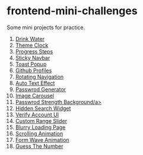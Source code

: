 # frontend-mini-challenges
Some mini projects for practice.
<ol>
  <li><a href="https://premforreal.github.io/frontend-mini-challenges/16.%20Drink%20Water/index.html">Drink Water</a></li>
  <li><a href="https://premforreal.github.io/frontend-mini-challenges/19.%20Theme%20Clock/index.html"> Theme Clock</a></li>
  <li><a href="https://premforreal.github.io/frontend-mini-challenges/2.%20Progress%20Steps/index.html">  Progress Steps </a></li>
  <li><a href="https://premforreal.github.io/frontend-mini-challenges/25.%20Sticky%20Navbar/index.html" > Sticky Navbar</a></li>
  <li><a href="https://premforreal.github.io/frontend-mini-challenges/27.%20Toast%20pop%20up/index.html" > Toast Popup</a></li>
  <li><a href="https://premforreal.github.io/frontend-mini-challenges/28.%20Github%20Profiles/index.html" > Github Profiles</a></li>
  <li><a href="https://premforreal.github.io/frontend-mini-challenges/3.%20Rotating%20Navigation/index.html" > Rotating Navigation</a></li>
  <li><a href="https://premforreal.github.io/frontend-mini-challenges/30.%20Auto%20Text%20Effect/index.html" > Auto Text Effect</a></li>
  <li><a href="https://premforreal.github.io/frontend-mini-challenges/31.%20Password%20Generator/index.html" > Passwrod Generator</a></li>
  <li><a href="https://premforreal.github.io/frontend-mini-challenges/35.%20Image%20Carousel/index.html" > Image Carousel</a></li>
  <li><a href="https://premforreal.github.io/frontend-mini-challenges/39.%20Password%20Strength%20Background/index.html" > Passwrod Strength Background/a></li>
  <li><a href="https://premforreal.github.io/frontend-mini-challenges/4.%20Hidden%20Search%20Widget/index.html" > Hidden Search Widget</a></li>
  <li><a href="https://premforreal.github.io/frontend-mini-challenges/41.%20Verify%20Account%20UI/index.html">Verify Account UI</a></li>
  <li><a href="https://premforreal.github.io/frontend-mini-challenges/44.%20Custom%20Range%20Slider/index.html">Custom Range Slider</a></li>
  <li><a href="https://premforreal.github.io/frontend-mini-challenges/5.%20Blurry%20Loading%20Page/index.html">Blurry Loading Page</a></li>
  <li><a href="https://premforreal.github.io/frontend-mini-challenges/6.%20Scrolling%20Animation/index.html">Scrolling Animation</a></li>
  <li><a href="https://premforreal.github.io/frontend-mini-challenges/8.%20Form%20Wave%20Animation/index.html">Form Wave Animation</a></li>
  <li><a href="https://premforreal.github.io/frontend-mini-challenges/Guess%20The%20Number/index.html">Guess The Number</a></li>
</ol> 

